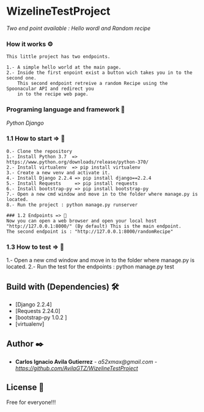 # WizelineTestProject

_Two end point available : Hello wordl and Random recipe_


### How it works ⚙️

```
This little project has two endpoints.

1.- A simple hello world at the main page.
2.- Inside the first enpoint exist a button wich takes you in to the second one.
    This second endpoint retreive a random Recipe using the Spoonacular API and redirect you
    in to the recipe web page.

```

### Programing language and framework 🔧

_Python_
_Django_

### 1.1 How to start => 🔧

```
0.- Clone the repository
1.- Install Python 3.7  => https://www.python.org/downloads/release/python-370/
2.- Install virtualenv  => pip install virtualenv
3.- Create a new venv and activate it.
4.- Install Django 2.2.4 => pip install django==2.2.4
5.- Install Requests     => pip install requests
6.- Install bootstrap-py => pip install bootstrap-py
7.- Open a new cmd window and move in to the folder where manage.py is located.
8.- Run the project : python manage.py runserver

### 1.2 Endpoints => 🔧
Now you can open a web browser and open your local host "http://127.0.0.1:8000/" (By default) This is the main endpoint.
The second endpoint is : "http://127.0.0.1:8000/randomRecipe"

```
### 1.3 How to test => 🔧
1.- Open a new cmd window and move in to the folder where manage.py is located.
2.- Run the test for the endpoints : python manage.py test

## Build with (Dependencies) 🛠️

- [Django 2.2.4] 
- [Requests 2.24.0] 
- [bootstrap-py 1.0.2 ] 
- [virtualenv]

## Author ✒️

- **Carlos Ignacio Avila Gutierrez** - _a52xmax@gmail.com_ -_https://github.com/AvilaGTZ/WizelineTestProject_

## License 📄

Free for everyone!!!

